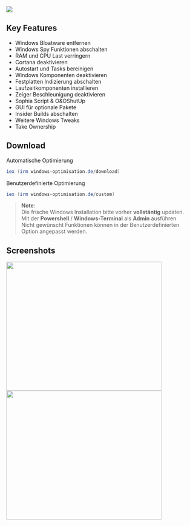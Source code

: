 <img src="https://user-images.githubusercontent.com/98750428/194409138-97880567-7645-4dc3-b031-74e2dae6da35.png"> 

## Key Features
* Windows Bloatware entfernen
* Windows Spy Funktionen abschalten 
* RAM und CPU Last verringern 
* Cortana deaktivieren
* Autostart und Tasks bereinigen
* Windows Komponenten deaktivieren
* Festplatten Indizierung abschalten
* Laufzeitkomponenten installieren
* Zeiger Beschleunigung deaktivieren
* Sophia Script & O&OShutUp
* GUI für optionale Pakete
* Insider Builds abschalten
* Weitere Windows Tweaks
* Take Ownership

## Download
Automatische Optimierung
  ```powershell
iex (irm windows-optimisation.de/download)
  ```   
Benutzerdefinierte Optimierung
  ```powershell
iex (irm windows-optimisation.de/custom)
  ```   
> **Note**: <BR> 
Die frische Windows Installation bitte vorher <b>vollstäntig</b> updaten. <BR>
Mit der **Powershell** / **Windows-Terminal** als **Admin** ausführen <BR>
Nicht gewünscht Funktionen können in der Benutzerdefinierten Option angepasst werden.<BR>
  
## Screenshots
<div>
    <img src="https://user-images.githubusercontent.com/98750428/200678853-363ec142-b0ab-4623-97cb-077bff29ca9d.png" width="410" height="340">
    <img src="https://user-images.githubusercontent.com/98750428/200678119-e192ef85-75ef-4585-8260-3a444e8c66a1.png" width="410" height="340">
</div>

